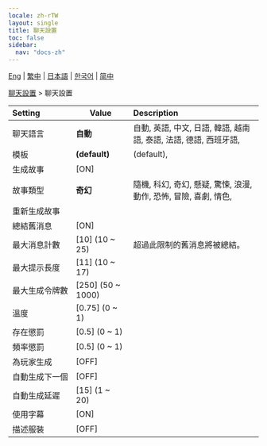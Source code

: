 ```yaml
---
locale: zh-rTW
layout: single
title: 聊天設置
toc: false
sidebar:
  nav: "docs-zh"
---
```

[Eng](/dancexr/menu/2025.4/chat/chat_settings) | [繁中](/tw/dancexr/menu/2025.4/chat/chat_settings) | [日本語](/jp/dancexr/menu/2025.4/chat/chat_settings) | [한국어](/kr/dancexr/menu/2025.4/chat/chat_settings) | [简中](/zh/dancexr/menu/2025.4/chat/chat_settings)

[聊天設置](../menu#聊天設置) > 聊天設置



| Setting | Value | Description |
| :--- | --- | :--- |
|<nobr>聊天語言</nobr>| **自動** | 自動, 英語, 中文, 日語, 韓語, 越南語, 泰語, 法語, 德語, 西班牙語,  |
|<nobr>模板</nobr>| **(default)** | (default),  |
|<nobr>生成故事</nobr>| [ON] | 
|<nobr>故事類型</nobr>| **奇幻** | 隨機, 科幻, 奇幻, 懸疑, 驚悚, 浪漫, 動作, 恐怖, 冒險, 喜劇, 情色,  |
|<nobr>重新生成故事</nobr>|| 
|<nobr>總結舊消息</nobr>| [ON] | 
|<nobr>最大消息計數</nobr>| [10] (10 ~ 25) | 超過此限制的舊消息將被總結。
|<nobr>最大提示長度</nobr>| [11] (10 ~ 17) | 
|<nobr>最大生成令牌數</nobr>| [250] (50 ~ 1000) | 
|<nobr>溫度</nobr>| [0.75] (0 ~ 1) | 
|<nobr>存在懲罰</nobr>| [0.5] (0 ~ 1) | 
|<nobr>頻率懲罰</nobr>| [0.5] (0 ~ 1) | 
|<nobr>為玩家生成</nobr>| [OFF] | 
|<nobr>自動生成下一個</nobr>| [OFF] | 
|<nobr>自動生成延遲</nobr>| [15] (1 ~ 20) | 
|<nobr>使用字幕</nobr>| [ON] | 
|<nobr>描述服裝</nobr>| [OFF] | 
